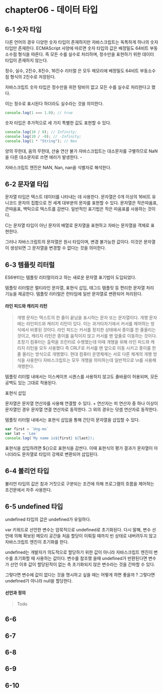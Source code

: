 # chapter06 - 데이터 타입

## 6-1 숫자 타입

다른 언어의 경우 다양한 숫자 타입이 존재하지만 자바스크립트는 독특하게 하나의 숫자 타입만 존재한다. ECMAScript 사양에 따르면 숫자 타입의 값은 배정밀도 64비트 부동소수점 형식을 따른다. 즉 모든 수를 실수로 처리하며, 정수만을 표현하기 위한 데이터 타입이 존재하지 않는다.

정수, 실수, 2진수, 8진수, 16진수 리터럴 은 모두 메모리에 배정밀도 64비트 부동소수점 형식의 2진수로 저장된다.

자바스크립트 숫자 타입은 정수만을 위한 탕비이 없고 모든 수를 실수로 처리한다고 했다.

이는 정수로 표시된다 하더라도 실수라는 것을 의미한다.

```js
console.log(1 === 1.0); // true
```

숫자 타입은 추가적으로 세 가지 특별한 값도 표현할 수 있다.

```js
console.log(10 / 0); // Infinity;
console.log(10 / -0); // -Infinity;
console.log(1 * "String"); // Nan
```

양의 무한대, 음의 무한대, 산술 연산 불가
자바스크립트는 대소문자를 구별하므로 NaN을 다른 대소문자로 쓰면 에러가 발생한다. -

자바스크립트 엔진은 NAN, Nan, nan을 식별자로 해석한다.

## 6-2 문자열 타입

문자열 타입은 텍스트 데이터를 나타내는 데 사용한다. 문자열은 0개 이상의 16비트 유니코드 문자의 집합으로 전 세계 대부분의 문자를 표현할 수 있다.
문자열은 작은따옴표, 큰따옴표, 백틱으로 텍스트를 감싼다. 일반적인 표기법은 작은 따옴표를 사용하는 것이다.

C는 문자열 타입이 아닌 문자의 배열로 문자열을 표현하고 자바는 문자열을 객체로 표현한다.

그러나 자바스크립트의 문자열은 원시 타입이며, 변경 불가능한 값이다. 이것은 문자열이 생성되면 그 문자열을 변경할 수 없다는 것을 의미한다.

## 6-3 템플릿 리터럴

ES6부터는 템플릿 리터럴이라고 하는 새로운 문자열 표기법이 도입되었다.

템플릿 리터럴은 멀티라인 문자열, 표현식 삽입, 태그드 탬플릿 등 편리한 문자열 처리 기능을 제공한다. 템플릿 리터럴은 런타임에 일반 문자열로 변환되어 처리된다.

#### 라인 피드와 캐리지 리턴

> 개행 문자는 텍스트의 한 줄이 끝남을 표시하는 문자 또는 문자열이다. 개행 문자에는 라인피드와 캐리지 리턴이 있다. 이는 과거타자기에서 커서를 제어하는 방식에서 비롯된 것이다. 라인 피드는 커서를 정지한 상태에서 종이를 한 줄올리는 것이고, 캐리지 리턴은 종이를 움직이지 않고 커서를 맨 앞줄로 이동하는 것이다. 초창기 컴퓨터는 출력을 프린터로 수행했는데 이때 개행을 위해 라인 피드와 캐리지 리턴을 모두 사용했다 즉 CRLF로 커서를 맨 앞으로 이동 시키고 종이를 한 줄 올리는 방식으로 개행했다. 현대 컴퓨터 운영체제는 서로 다른 체계의 개행 방식을 사용한다 자바스크립트는 모두 개행을 의미하는데 일반적으로 \n를 사용해 개행한다.

템플릿 리터럴 내에서는 이스케이프 시퀀스를 사용하지 않고도 줄바꿈이 허용되며, 모든 공백도 있는 그대로 적용된다.

표현식 삽입

문자열은 문자열 연산자를 사용해 연결할 수 있다. + 연산자는 피 연산자 중 하나 이상이 문자열인 경우 문자열 연결 연산자로 동작한다. 그 외의 경우는 덧셈 연산자로 동작한다.

템플릿 리터럴 내에서는 표현식 삽입을 통해 간단히 문자열을 삽입할 수 있다.

```js
var first = `Ung-mo`
var lat = `Lee`
console.log(`My name is${first} ${last});
```

표현식을 삽입하려면 ${}으로 표현식을 감싼다. 이때 표현식의 평가 결과가 문자열이 아니더라도 문자열로 타입이 강제로 변환되어 삽입된다.

## 6-4 불리언 타입

불리언 타입의 값은 참과 거짓으로 구분되는 조건에 의해 프로그램의 흐름을 제어하는 조건문에서 자주 사용한다.

## 6-5 undefined 타입

undefined 타입의 값은 undefined가 유일하다.

var 키워드로 선언한 변수는 암묵적으로 undefined로 초기화된다. 다시 말해, 변수 선언에 의해 확보된 메모리 공간을 처음 할당이 이뤄질 때까지 빈 상태로 내버려두지 않고 자바스크립트 엔진이 초기화를 한다.

undefined는 개발자가 의도적으로 할당하기 위한 값이 아니라 자바스크립트 엔진이 변수를 초기화할 때 사용하는 값이다. 변수를 참조했 을때 undefined가 반환된다면 변수가 선언 이후 값이 할당된적이 없는 측 초기화되지 않은 변수라는 것을 간파할 수 있다.

그렇다면 변수에 값이 없다는 것을 명시하고 싶을 때는 어떻게 하면 좋을까 ? 그렇다면 undefined가 아니라 null을 할당한다.

#### 선언과 정의

> Todo

## 6-6

## 6-7

## 6-8

## 6-9

## 6-10
